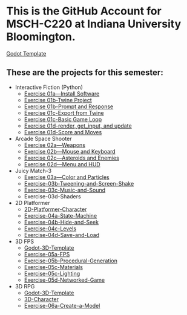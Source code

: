 # This is the GitHub Account for MSCH-C220 at Indiana University Bloomington.

[Godot Template](https://github.com/BL-MSCH-C220-F21/Godot-Template)

## These are the projects for this semester:
 - Interactive Fiction (Python)
   - [Exercise 01a—Install Software](https://github.com/BL-MSCH-C220-F21/Exercise-01a-Install-Software)
   - [Exercise 01b-Twine Project](https://github.com/BL-MSCH-C220-F21/Exercise-01b-Twine-Project)
   - [Exercise 01b-Prompt and Response](https://github.com/BL-MSCH-C220-F21/Exercise-01b-Prompt-and-Response)
   - [Exercise 01c-Export from Twine](https://github.com/BL-MSCH-C220-F21/Exercise-01c-Export-from-Twine)
   - [Exercise 01c-Basic Game Loop](https://github.com/BL-MSCH-C220-F21/Exercise-01c-Basic-Game-Loop)
   - [Exercise 01d-render, get_input, and update](https://github.com/BL-MSCH-C220-F21/Exercise-01d-render-get_input-update)
   - [Exercise 01d-Score and Moves](https://github.com/BL-MSCH-C220-F21/Exercise-01d-Score-and-Moves)
 - Arcade Space Shooter
   - [Exercise 02a—Weapons](https://github.com/BL-MSCH-C220-F21/Exercise-02a-Weapons)
   - [Exercise 02b—Mouse and Keyboard](https://github.com/BL-MSCH-C220-F21/Exercise-02b-Mouse-and-Keyboard)
   - [Exercise 02c—Asteroids and Enemies](https://github.com/BL-MSCH-C220-F21/Exercise-02c-Asteroids-and-Enemies)
   - [Exercise 02d—Menu and HUD](https://github.com/BL-MSCH-C220-F21/Exercise-02d-Menu-and-HUD)
 - Juicy Match-3
   - [Exercise 03a—Color and Particles](https://github.com/BL-MSCH-C220-F21/Exercise-03a-Color-and-Particles)
   - [Exercise-03b-Tweening-and-Screen-Shake](https://github.com/BL-MSCH-C220-F21/Exercise-03b-Tweening-and-Screen-Shake)
   - [Exercise-03c-Music-and-Sound](https://github.com/BL-MSCH-C220-F21/Exercise-03c-Music-and-Sound)
   - Exercise-03d-Shaders
 - 2D Platformer
   - [2D-Platformer-Character](https://github.com/BL-MSCH-C220-F21/2D-Platformer-Character)
   - [Exercise-04a-State-Machine](https://github.com/BL-MSCH-C220-F21/Exercise-04a-State-Machine)
   - [Exercise-04b-Hide-and-Seek](https://github.com/BL-MSCH-C220-F21/Exercise-04b-Hide-and-Seek)
   - [Exercise-04c-Levels](https://github.com/BL-MSCH-C220-F21/Exercise-04c-Levels)
   - [Exercise-04d-Save-and-Load](https://github.com/BL-MSCH-C220-F21/Exercise-04d-Save-and-Load)
 - 3D FPS
   - [Godot-3D-Template](https://github.com/BL-MSCH-C220-F21/Godot-3D-Template)
   - [Exercise-05a-FPS](https://github.com/BL-MSCH-C220-F21/Exercise-05a-FPS)
   - [Exercise-05b-Procedural-Generation](https://github.com/BL-MSCH-C220-F21/Exercise-05b-Procedural-Generation)
   - [Exercise-05c-Materials](https://github.com/BL-MSCH-C220-F21/Exercise-05c-Materials)
   - [Exercise-05c-Lighting](https://github.com/BL-MSCH-C220-F21/Exercise-05c-Lighting)
   - [Exercise-05d-Networked-Game](https://github.com/BL-MSCH-C220-F21/Exercise-05d-Networked-Game)
 - 3D RPG
   - [Godot-3D-Template](https://github.com/BL-MSCH-C220-F21/Godot-3D-Template)
   - [3D-Character](https://github.com/BL-MSCH-C220-F21/3D-Character)
   - [Exercise-06a-Create-a-Model](https://github.com/BL-MSCH-C220-F21/Exercise-06a-Create-a-Model)
